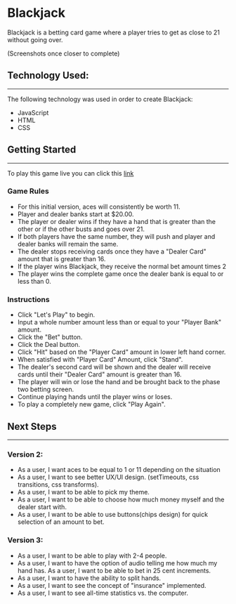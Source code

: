 # Blackjack

Blackjack is a betting card game where a player tries to get as close to 21 without going over.

(Screenshots once closer to complete)

## Technology Used:

---

The following technology was used in order to create Blackjack:

- JavaScript
- HTML
- CSS

## Getting Started

---

To play this game live you can click this [link](https://paulseabrook.github.io/project-1/)

### Game Rules

- For this initial version, aces will consistently be worth 11.
- Player and dealer banks start at $20.00.
- The player or dealer wins if they have a hand that is greater than the other or if the other busts and goes over 21.
- If both players have the same number, they will push and player and dealer banks will remain the same.
- The dealer stops receiving cards once they have a "Dealer Card" amount that is greater than 16.
- If the player wins Blackjack, they receive the normal bet amount times 2
- The player wins the complete game once the dealer bank is equal to or less than 0.

### Instructions

- Click "Let's Play" to begin.
- Input a whole number amount less than or equal to your "Player Bank" amount.
- Click the "Bet" button.
- Click the Deal button.
- Click "Hit" based on the "Player Card" amount in lower left hand corner.
- When satisfied with "Player Card" Amount, click "Stand".
- The dealer's second card will be shown and the dealer will receive cards until their "Dealer Card" amount is greater than 16.
- The player will win or lose the hand and be brought back to the phase two betting screen.
- Continue playing hands until the player wins or loses.
- To play a completely new game, click "Play Again".

## Next Steps

---

### Version 2:

- As a user, I want aces to be equal to 1 or 11 depending on the situation
- As a user, I want to see better UX/UI design. (setTimeouts, css transitions, css transforms).
- As a user, I want to be able to pick my theme.
- As a user, I want to be able to choose how much money myself and the dealer start with.
- As a user, I want to be able to use buttons(chips design) for quick selection of an amount to bet.

### Version 3:

- As a user, I want to be able to play with 2-4 people.
- As a user, I want to have the option of audio telling me how much my hand has.
  As a user, I want to be able to bet in 25 cent increments.
- As a user, I want to have the ability to split hands.
- As a user, I want to see the concept of "insurance" implemented.
- As a user, I want to see all-time statistics vs. the computer.
